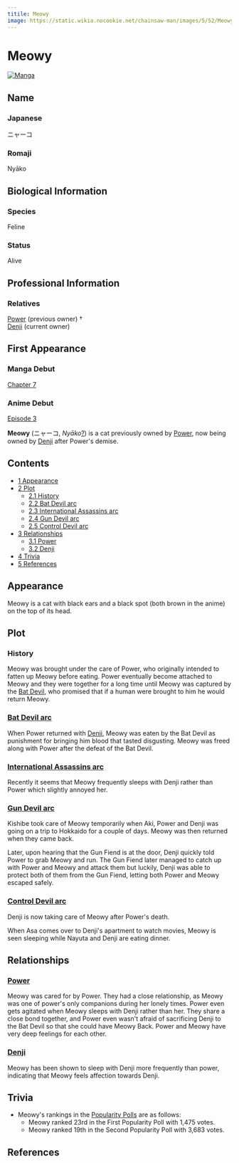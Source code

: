 ```yaml
---
titile: Meowy
image: https://static.wikia.nocookie.net/chainsaw-man/images/5/52/Meowy_anime.png
---
```


# Meowy

[![Manga](https://static.wikia.nocookie.net/chainsaw-man/images/1/1a/Meowy.PNG/revision/latest?cb=20190213220937)](https://static.wikia.nocookie.net/chainsaw-man/images/1/1a/Meowy.PNG/revision/latest?cb=20190213220937 "Manga")

## Name

### Japanese

ニャーコ

### Romaji

Nyāko

## Biological Information

### Species

Feline

### Status

Alive

## Professional Information

### Relatives

[Power](/wiki/Power "Power") (previous owner) †  
[Denji](/wiki/Denji "Denji") (current owner)

## First Appearance

### Manga Debut

[Chapter 7](/wiki/Chapter_7 "Chapter 7")

### Anime Debut

[Episode 3](/wiki/Episode_3 "Episode 3")

**Meowy** (ニャーコ, _Nyāko_[?](http://en.wikipedia.org/wiki/Help:Installing_Japanese_character_sets "wikipedia:Help:Installing Japanese character sets")) is a cat previously owned by [Power](/wiki/Power "Power"), now being owned by [Denji](/wiki/Denji "Denji") after Power's demise.

## Contents

-   [1 Appearance](#Appearance)
-   [2 Plot](#Plot)
    -   [2.1 History](#History)
    -   [2.2 Bat Devil arc](#Bat_Devil_arc)
    -   [2.3 International Assassins arc](#International_Assassins_arc)
    -   [2.4 Gun Devil arc](#Gun_Devil_arc)
    -   [2.5 Control Devil arc](#Control_Devil_arc)
-   [3 Relationships](#Relationships)
    -   [3.1 Power](#Power)
    -   [3.2 Denji](#Denji)
-   [4 Trivia](#Trivia)
-   [5 References](#References)

## Appearance

Meowy is a cat with black ears and a black spot (both brown in the anime) on the top of its head.

## Plot

### History

Meowy was brought under the care of Power, who originally intended to fatten up Meowy before eating. Power eventually become attached to Meowy and they were together for a long time until Meowy was captured by the [Bat Devil](/wiki/Bat_Devil "Bat Devil"), who promised that if a human were brought to him he would return Meowy.

### [Bat Devil arc](/wiki/Bat_Devil_arc "Bat Devil arc")

When Power returned with [Denji](/wiki/Denji "Denji"), Meowy was eaten by the Bat Devil as punishment for bringing him blood that tasted disgusting. Meowy was freed along with Power after the defeat of the Bat Devil.

### [International Assassins arc](/wiki/International_Assassins_arc "International Assassins arc")

Recently it seems that Meowy frequently sleeps with Denji rather than Power which slightly annoyed her.

### [Gun Devil arc](/wiki/Gun_Devil_arc "Gun Devil arc")

Kishibe took care of Meowy temporarily when Aki, Power and Denji was going on a trip to Hokkaido for a couple of days. Meowy was then returned when they came back.

Later, upon hearing that the Gun Fiend is at the door, Denji quickly told Power to grab Meowy and run. The Gun Fiend later managed to catch up with Power and Meowy and attack them but luckily, Denji was able to protect both of them from the Gun Fiend, letting both Power and Meowy escaped safely.

### [Control Devil arc](/wiki/Control_Devil_arc "Control Devil arc")

Denji is now taking care of Meowy after Power's death.

When Asa comes over to Denji's apartment to watch movies, Meowy is seen sleeping while Nayuta and Denji are eating dinner.

## Relationships

### [Power](/wiki/Power "Power")

Meowy was cared for by Power. They had a close relationship, as Meowy was one of power's only companions during her lonely times. Power even gets agitated when Meowy sleeps with Denji rather than her. They share a close bond together, and Power even wasn't afraid of sacrificing Denji to the Bat Devil so that she could have Meowy Back. Power and Meowy have very deep feelings for each other.

### [Denji](/wiki/Denji "Denji")

Meowy has been shown to sleep with Denji more frequently than power, indicating that Meowy feels affection towards Denji.

## Trivia

-   Meowy's rankings in the [Popularity Polls](/wiki/Popularity_Polls "Popularity Polls") are as follows:
    -   Meowy ranked 23rd in the First Popularity Poll with 1,475 votes.
    -   Meowy ranked 19th in the Second Popularity Poll with 3,683 votes.

## References